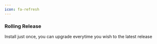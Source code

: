 ```yaml
---
icon: fa-refresh
---
```


### Rolling Release

Install just once, you can upgrade everytime
you wish to the latest release

